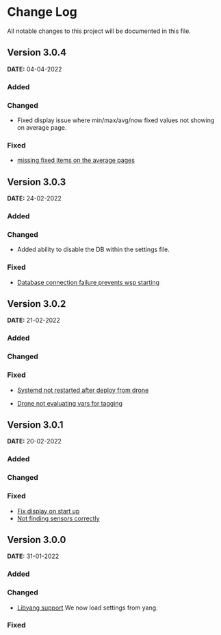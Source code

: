 # Change Log
All notable changes to this project will be documented in this file.

## Version 3.0.4

**DATE:** 04-04-2022

### Added

### Changed

- Fixed display issue where min/max/avg/now fixed values not showing on average page.

### Fixed

- [missing fixed items on the average pages](https://vcs.monotok.org/WeatherStationProject/weatherStationPlus/issues/18)

## Version 3.0.3

**DATE:** 24-02-2022

### Added

### Changed

- Added ability to disable the DB within the settings file.

### Fixed

- [Database connection failure prevents wsp starting](https://vcs.monotok.org/WeatherStationProject/weatherStationPlus/issues/1)

## Version 3.0.2

**DATE:** 21-02-2022

### Added

### Changed

### Fixed

- [Systemd not restarted after deploy from drone](https://vcs.monotok.org/WeatherStationProject/weatherStationPlus/issues/11)

- [Drone not evaluating vars for tagging](https://vcs.monotok.org/WeatherStationProject/weatherStationPlus/issues/12)

## Version 3.0.1

**DATE:** 20-02-2022

### Added

### Changed

### Fixed

- [Fix display on start up](https://vcs.monotok.org/WeatherStationProject/weatherStationPlus/issues/5)
- [Not finding sensors correctly](https://vcs.monotok.org/WeatherStationProject/weatherStationPlus/issues/8)

## Version 3.0.0

**DATE:** 31-01-2022

### Added

### Changed

- [Libyang support](https://vcs.monotok.org/WeatherStationProject/weatherStationPlus/issues/4)
  We now load settings from yang.

### Fixed
